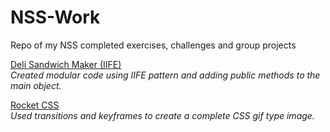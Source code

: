 # NSS-Work
Repo of my NSS completed exercises, challenges and group projects

[Deli Sandwich Maker (IIFE)](https://daynewright.github.io/nss-work/3-single-page-applications/exercises/sandwich-maker)  
_Created modular code using IIFE pattern and adding public methods to the main object._

[Rocket CSS](https://daynewright.github.io/nss-work/2-the-static-web/challenges/rocket-css)  
_Used transitions and keyframes to create a complete CSS gif type image._


